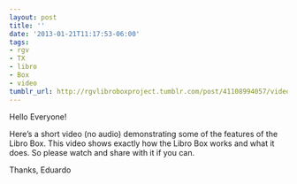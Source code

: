```yaml
---
layout: post
title: ''
date: '2013-01-21T11:17:53-06:00'
tags:
- rgv
- TX
- libro
- Box
- video
tumblr_url: http://rgvlibroboxproject.tumblr.com/post/41108994057/videooflibrobox
---
```

Hello Everyone!

Here’s a short video (no audio) demonstrating some of the features of the Libro Box. This video shows exactly how the Libro Box works and what it does. So please watch and share with it if you can.

Thanks,
Eduardo

